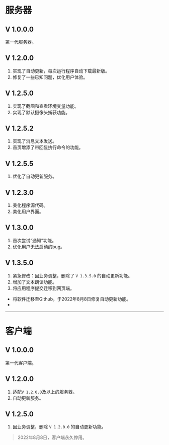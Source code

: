 # 服务器
## V 1.0.0.0
第一代服务器。

## V 1.2.0.0
1. 实现了自动更新，每次运行程序自动下载最新版。
2. 修复了一些已知问题，优化用户体验。

## V 1.2.5.0
1. 实现了截图和查看环境变量功能。
2. 实现了默认摄像头捕获功能。

## V 1.2.5.2
1. 实现了消息文本发送。
2. 首页增添了带回显执行命令的功能。

## V 1.2.5.5
1. 优化了自动更新服务。

## V 1.2.3.0
1. 美化程序源代码。
2. 美化用户界面。

## V 1.3.0.0
1. 首次尝试“通知”功能。
2. 优化用户无法启动的bug。

## V 1.3.5.0
1. 紧急修改：因业务调整，删除了 `V 1.3.5.0` 的自动更新功能。
2. 增加了文本朗读功能。
3. 将应用程序提交迁移到网页端。
- 将软件迁移至Github，于2022年8月8日修复自动更新功能。
- 

---

# 客户端
## V 1.0.0.0
第一代客户端。

## V 1.2.0.0
1. 适配`V 1.2.0.0`及以上的服务器。
2. 自动更新服务。

## V 1.2.5.0
1. 因业务调整，删除 `V 1.2.0.0` 的自动更新功能。

> 2022年8月8日，客户端永久停用。

